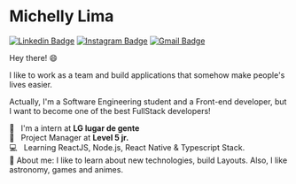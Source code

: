 # Michelly Lima

[![Linkedin Badge](https://img.shields.io/badge/-Michelly%20Lima-0f4c75?style=flat-square&logo=Linkedin&logoColor=white)](https://www.linkedin.com/in/michelly-silva-lima-a94055177/)
[![Instagram Badge](https://img.shields.io/badge/-%40aiko.dev-0f4c75?style=flat-square&logo=instagram&logoColor=white)](https://www.instagram.com/aiko.dev/)
[![Gmail Badge](https://img.shields.io/badge/-girassoisazuis1%40gmail.com-0f4c75?style=flat-square&logo=Gmail&logoColor=white)](mailto:girassoisazuis1@gmail.com)

Hey there! :smile:

I like to work as a team and build applications that somehow make people's lives easier.

Actually, I'm a Software Engineering student and a Front-end developer, but I want to become one of the best FullStack developers!

:large_orange_diamond: &nbsp; I'm a intern at **LG lugar de gente**
<br/> :large_blue_diamond: &nbsp; Project Manager at **Level 5 jr.**
<br/> :computer: &nbsp; Learning ReactJS, Node.js, React Native & Typescript Stack.
<br/>🌸 About me: I like to learn about new technologies, build Layouts. Also, I like astronomy, games and animes.



